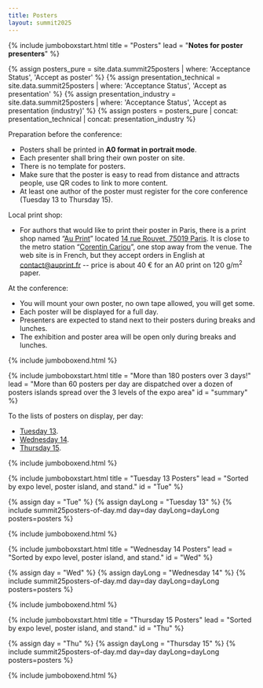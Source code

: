 ```yaml
---
title: Posters
layout: summit2025
---
```


{% include jumboboxstart.html 
    title = "Posters"
    lead = "**Notes for poster presenters**"
%}

{% assign posters_pure           = site.data.summit25posters | where: 'Acceptance Status', 'Accept as poster' %}
{% assign presentation_technical = site.data.summit25posters | where: 'Acceptance Status', 'Accept as presentation' %}
{% assign presentation_industry  = site.data.summit25posters | where: 'Acceptance Status', 'Accept as presentation (industry)' %}
{% assign posters = posters_pure | concat: presentation_technical | concat: presentation_industry %}

Preparation before the conference:
 - Posters shall be printed in **A0 format in portrait mode**.
 - Each presenter shall bring their own poster on site.
 - There is no template for posters.
 - Make sure that the poster is easy to read from distance and
   attracts people, use QR codes to link to more content.
 - At least one author of the poster must register for the core
   conference (Tuesday 13 to Thursday 15).

Local print shop:
 - For authors that would like to print their poster in Paris, there
   is a print shop named “[Au Print](https://auprint.fr)” located [14
   rue Rouvet, 75019
   Paris](https://maps.app.goo.gl/FZZuos9y2NQEyHv77). It is close to
   the metro station “[Corentin
   Cariou](https://www.bonjour-ratp.fr/en/stations-metro/corentin-cariou/)”,
   one stop away from the venue. The web site is in French, but they
   accept orders in English at
   [contact@auprint.fr](mailto:contact@auprint.fr) -- price is about
   40&nbsp;€ for an A0 print on 120&nbsp;g/m<sup>2</sup> paper.

At the conference:
 - You will mount your own poster, no own tape allowed, you will get
   some.
 - Each poster will be displayed for a full day.
 - Presenters are expected to stand next to their posters during
   breaks and lunches.
 - The exhibition and poster area will be open only during breaks and
   lunches.

{% include jumboboxend.html %}

{% include jumboboxstart.html
    title = "More than 180 posters over 3 days!"
    lead = "More than 60 posters per day are dispatched over a dozen of posters islands spread over the 3 levels of the expo area"
	id = "summary"
%}

To the lists of posters on display, per day:
<ul>
<li><a href="#Tue">Tuesday 13</a>.</li>
<li><a href="#Wed">Wednesday 14</a>.</li>
<li><a href="#Thu">Thursday 15</a>.</li>
</ul>

{% include jumboboxend.html %}


{% include jumboboxstart.html
    title = "Tuesday 13 Posters"
    lead =  "Sorted by expo level, poster island, and stand."
	id =    "Tue"
%}

{% assign day = "Tue" %}
{% assign dayLong = "Tuesday 13" %}
{% include summit25posters-of-day.md day=day dayLong=dayLong posters=posters %}

{% include jumboboxend.html %}

{% include jumboboxstart.html
    title = "Wednesday 14 Posters"
    lead =  "Sorted by expo level, poster island, and stand."
	id =    "Wed"
%}

{% assign day = "Wed" %}
{% assign dayLong = "Wednesday 14" %}
{% include summit25posters-of-day.md day=day dayLong=dayLong posters=posters %}

{% include jumboboxend.html %}

{% include jumboboxstart.html
    title = "Thursday 15 Posters"
    lead =  "Sorted by expo level, poster island, and stand."
	id =    "Thu"
%}

{% assign day = "Thu" %}
{% assign dayLong = "Thursday 15" %}
{% include summit25posters-of-day.md day=day dayLong=dayLong posters=posters %}

{% include jumboboxend.html %}
